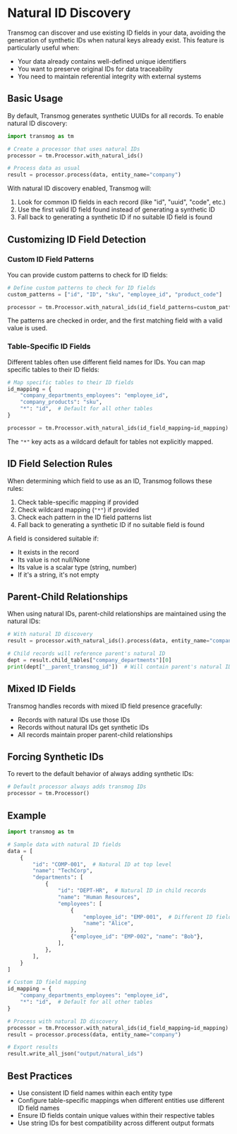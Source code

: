 # Natural ID Discovery

Transmog can discover and use existing ID fields in your data, avoiding the generation of synthetic IDs when
natural keys already exist. This feature is particularly useful when:

- Your data already contains well-defined unique identifiers
- You want to preserve original IDs for data traceability
- You need to maintain referential integrity with external systems

## Basic Usage

By default, Transmog generates synthetic UUIDs for all records. To enable natural ID discovery:

```python
import transmog as tm

# Create a processor that uses natural IDs
processor = tm.Processor.with_natural_ids()

# Process data as usual
result = processor.process(data, entity_name="company")
```

With natural ID discovery enabled, Transmog will:

1. Look for common ID fields in each record (like "id", "uuid", "code", etc.)
2. Use the first valid ID field found instead of generating a synthetic ID
3. Fall back to generating a synthetic ID if no suitable ID field is found

## Customizing ID Field Detection

### Custom ID Field Patterns

You can provide custom patterns to check for ID fields:

```python
# Define custom patterns to check for ID fields
custom_patterns = ["id", "ID", "sku", "employee_id", "product_code"]

processor = tm.Processor.with_natural_ids(id_field_patterns=custom_patterns)
```

The patterns are checked in order, and the first matching field with a valid value is used.

### Table-Specific ID Fields

Different tables often use different field names for IDs. You can map specific tables to their ID fields:

```python
# Map specific tables to their ID fields
id_mapping = {
    "company_departments_employees": "employee_id",
    "company_products": "sku",
    "*": "id",  # Default for all other tables
}

processor = tm.Processor.with_natural_ids(id_field_mapping=id_mapping)
```

The `"*"` key acts as a wildcard default for tables not explicitly mapped.

## ID Field Selection Rules

When determining which field to use as an ID, Transmog follows these rules:

1. Check table-specific mapping if provided
2. Check wildcard mapping (`"*"`) if provided
3. Check each pattern in the ID field patterns list
4. Fall back to generating a synthetic ID if no suitable field is found

A field is considered suitable if:

- It exists in the record
- Its value is not null/None
- Its value is a scalar type (string, number)
- If it's a string, it's not empty

## Parent-Child Relationships

When using natural IDs, parent-child relationships are maintained using the natural IDs:

```python
# With natural ID discovery
result = processor.with_natural_ids().process(data, entity_name="company")

# Child records will reference parent's natural ID
dept = result.child_tables["company_departments"][0]
print(dept["__parent_transmog_id"])  # Will contain parent's natural ID
```

## Mixed ID Fields

Transmog handles records with mixed ID field presence gracefully:

- Records with natural IDs use those IDs
- Records without natural IDs get synthetic IDs
- All records maintain proper parent-child relationships

## Forcing Synthetic IDs

To revert to the default behavior of always adding synthetic IDs:

```python
# Default processor always adds transmog IDs
processor = tm.Processor()
```

## Example

```python
import transmog as tm

# Sample data with natural ID fields
data = [
    {
        "id": "COMP-001",  # Natural ID at top level
        "name": "TechCorp",
        "departments": [
            {
                "id": "DEPT-HR",  # Natural ID in child records
                "name": "Human Resources",
                "employees": [
                    {
                        "employee_id": "EMP-001",  # Different ID field name
                        "name": "Alice",
                    },
                    {"employee_id": "EMP-002", "name": "Bob"},
                ],
            },
        ],
    }
]

# Custom ID field mapping
id_mapping = {
    "company_departments_employees": "employee_id",
    "*": "id",  # Default for all other tables
}

# Process with natural ID discovery
processor = tm.Processor.with_natural_ids(id_field_mapping=id_mapping)
result = processor.process(data, entity_name="company")

# Export results
result.write_all_json("output/natural_ids")
```

## Best Practices

- Use consistent ID field names within each entity type
- Configure table-specific mappings when different entities use different ID field names
- Ensure ID fields contain unique values within their respective tables
- Use string IDs for best compatibility across different output formats
